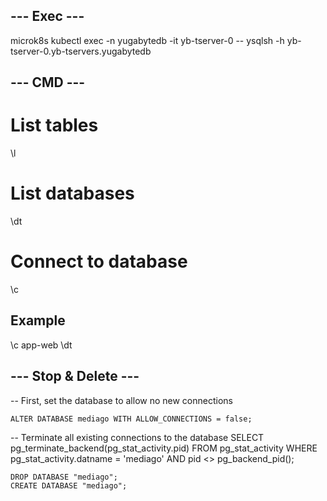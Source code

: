 ## --- Exec --- ##

microk8s kubectl exec -n yugabytedb -it yb-tserver-0 -- ysqlsh -h yb-tserver-0.yb-tservers.yugabytedb

## --- CMD --- ##
# List tables
\l

# List databases
\dt 

# Connect to database
\c <database> 

## Example ##

\c app-web
\dt

## --- Stop & Delete --- ##
-- First, set the database to allow no new connections

    ALTER DATABASE mediago WITH ALLOW_CONNECTIONS = false;

-- Terminate all existing connections to the database
    SELECT pg_terminate_backend(pg_stat_activity.pid)
    FROM pg_stat_activity
    WHERE pg_stat_activity.datname = 'mediago'
    AND pid <> pg_backend_pid();

    DROP DATABASE "mediago";
    CREATE DATABASE "mediago";